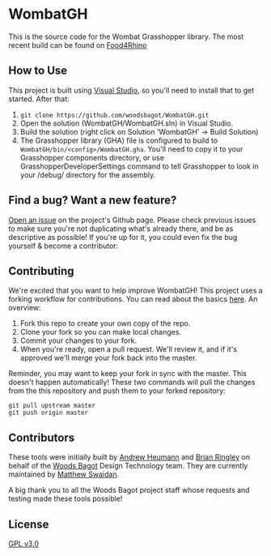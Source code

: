 # WombatGH #

This is the source code for the Wombat Grasshopper library. The most recent build can be found on [Food4Rhino](https://www.food4rhino.com/app/wombatgh)

## How to Use ##

This project is built using [Visual Studio](https://visualstudio.microsoft.com/), so you'll need to install that to get started. After that:
1. `git clone https://github.com/woodsbagot/WombatGH.git `
2. Open the solution (WombatGH/WombatGH.sln) in Visual Studio.
3. Build the solution (right click on Solution 'WombatGH' -> Build Solution)
4. The Grasshopper library (GHA) file is configured to build to `WombatGH/bin/<config>/WombatGH.gha`. You'll need to copy it to your Grasshopper components directory, or use GrasshopperDeveloperSettings command to tell Grasshopper to look in your /debug/ directory for the assembly.

## Find a bug? Want a new feature?
[Open an issue](https://github.com/woodsbagot/WombatGH/issues/new/choose) on the project's Github page. Please check previous issues to make sure you're not duplicating what's already there, and be as descriptive as possible! If you're up for it, you could even fix the bug yourself & become a contributor:

## Contributing ##

We're excited that you want to help improve WombatGH! This project uses a forking workflow for contributions. You can read about the basics [here](https://guides.github.com/activities/forking/). An overview:
1. Fork this repo to create your own copy of the repo.
2. Clone your fork so you can make local changes.
3. Commit your changes to your fork.
4. When you're ready, open a pull request. We'll review it, and if it's approved we'll merge your fork back into the master.

Reminder, you may want to keep your fork in sync with the master. This doesn't happen automatically! These two commands will pull the changes from the this repository and push them to your forked repository:
```
git pull upstream master
git push origin master
```

## Contributors ##

These tools were initially built by [Andrew Heumann](https://github.com/AndrewHeumann) and [Brian Ringley](https://github.com/bringley) on behalf of the [Woods Bagot](http://www.woodsbagot.com) Design Technology team. They are currently maintained by [Matthew Swaidan](https://github.com/mswaidan).

A big thank you to all the Woods Bagot project staff whose requests and testing made these tools possible!
	
## License 
[GPL v3.0](https://github.com/woodsbagot/WombatGH/blob/master/LICENSE)
